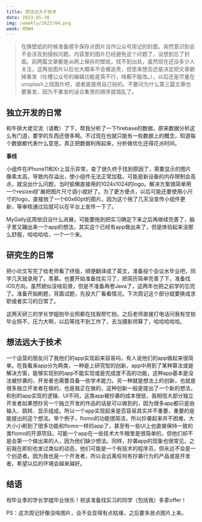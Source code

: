 ```yaml
---
title: 想法远大于技术
date: 2023-05-30
img: /weekly/2023/04.png
week: M5W4
---
```


> 在换壁纸的时候准备顺手保存点图片当作公众号周记的封面，突然意识到会不会涉及到侵权问题，内容里的图片已经避免这个问题了，没想到忘了封面。前两篇文章都是从网上保存的壁纸，找不到出处，虽然现在还没多少人关注，这两张图片以后也大概率不会被追责，但思来想去还是决定把文章删掉重发（吐槽公众号的编辑功能是真不行，啥都不能改。），以后还是尽量在unsplash上找图片吧，或者直接用自己拍的。不要问为什么第三篇文章也要重发，因为不重发的话合集里的顺序就错乱了。

## 独立开发的日常

和牛排大佬交流（请教）了下，帮我分析了一下firebase的数据，原来数据分析这么有门道，要学的东西还很多啊。不过现在也就只能有一些数据上的概念，知道每个数据都代表什么意思，真正把数据利用起来，分析做优化还得花点时间。

**事线**

小组件在iPhone11和Xr上显示异常，查了很久终于找到原因了，需要显示的图片像素太高，导致内存溢出，使小组件无法正常加载，可能是新设备的内存限制会高点，就没出什么问题，当时偷懒直接用的1024x1024的logo。解决方案很简单用一个resized扩展把图片尺寸调小就好了。为了更方便点，以后可能还要使用小尺寸的logo，直接放了一个60x60pt的图片。因为这个拖了几天没宣传小组件更新，等审核通过后就可以在平台上宣传一下了。

MyGally这周依旧没什么进展，可能要拖到把实习确定下来之后再继续完善了，脑子里又蹦出来一个app的想法，其实这个已经有app做出来了，但是体验起来没那么舒服，哈哈哈哈，一个一个来。

## 研究生的日常

把小论文写完了给老师看了终版，顺便翻译成了英文，准备投个会议水毕业吧，同学几天就录用了，羡慕。也要开始准备找实习了，把简历简单完善了下，准备找iOS方向，虽然貌似没啥前景，但是不准备再卷Java了，这两年也把之前学的忘完了。准备开始刷题，背面试题，先投大厂看看情况。下次周记这个部分就要换成求职或者实习的日常了。

这两天研三的学长学姐拍毕业照都在找我帮忙拍，之后老师直接打电话问我有空拍毕业照不，压力大啊，以后等找不到工作了，去当摄影师算了，哈哈哈哈哈。

## 想法远大于技术

一个运营的朋友问了我他们的app实现起来容易吗，有人说他们的app做起来很简单。在我看来app分为两类，一种是上研究型的创新，app中用到了某种算法或是解决方案，能够实现别的app不能实现或是完成度不高的功能，这种app基本是没法被抄袭的，开发者也需要具备一些学术能力。另一种就是想法上的创新，也就是很多独立开发者在做的，也是我正在做的，这种创新一般是提出了一个新的想法，和别的app实现的逻辑、UI不同，这类app被抄袭的成本很低，我相信大部分独立开发者如果想抄另一个独立开发的作品的话是可以做到的，因为很多app都只是由输入、跳转、显示组成。所以一个app实现起来是否容易其实并不重要，重要的是能提出的这个想法。举个例子，flomo的功能很简洁，所以抄袭起来并不困难，大大小小刷到了很多功能和flomo一样的app了，甚至有一些UI上也直接保持一致的类flomo的开源项目。可能一个app在一些技术大牛眼里是很简单的，但他们却不是会第一个做出来的人，因为他们缺少想法。同样，抄袭app的现象也很常见，之前我在即刻也发过类似的动态，他们可能是一个有技术的程序员，但永远不会是一个创造者。因为我也是一个开发者，所以会远离任何有抄袭行为的产品或是开发者，希望以后的环境会越来越好。



## 结语

祝毕业季的学长学姐毕业快乐！祝该准备找实习的同学（包括我）多拿offer！

PS：这次周记好像没啥图片，会不会显得有点枯燥，之后要多放点图片上来。